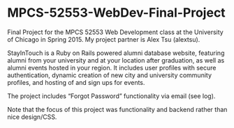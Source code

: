 # MPCS-52553-WebDev-Final-Project
Final Project for the MPCS 52553 Web Development class at the University of Chicago in Spring 2015. My project partner is Alex Tsu (alextsu).

StayInTouch is a Ruby on Rails powered alumni database website, featuring alumni from your university and at your location after graduation, as well as alumni events hosted in your region. It includes user profiles with secure authentication, dynamic creation of new city and university community profiles, and hosting of and sign ups for events. 

The project includes “Forgot Password” functionality via email (see log).

Note that the focus of this project was functionality and backend rather than nice design/CSS. 
